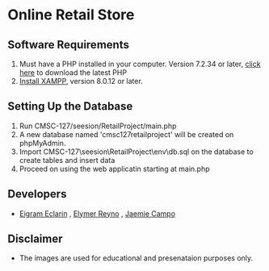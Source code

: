 # Online Retail Store

## Software Requirements
1. Must have a PHP installed in your computer. Version 7.2.34 or later, [click here](https://www.php.net/downloads) to download the latest PHP
2. [Install XAMPP](https://www.apachefriends.org/download.html), version 8.0.12 or later. 


## Setting Up the Database
1. Run CMSC-127/seesion/RetailProject/main.php
2. A new database named 'cmsc127retailproject' will be created on phpMyAdmin.
3. Import CMSC-127\seesion\RetailProject\env\db.sql on the database to create tables and insert data
4. Proceed on using the web applicatin starting at main.php

## Developers
* [Eigram Eclarin](https://github.com/eigeexx) , [Elymer Reyno](https://github.com/emreyno) , [Jaemie Campo](https://github.com/JaeCamp00)

## Disclaimer
* The images are used for educational and presenataion purposes only. 